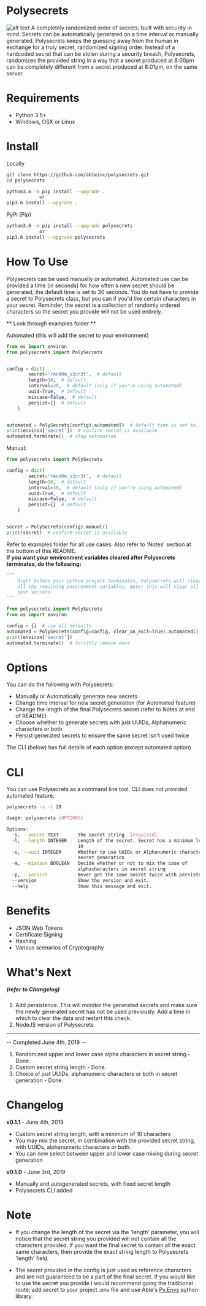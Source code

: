 # Polysecrets
![alt text](https://img.icons8.com/dotty/80/000000/mesh.png "Polysecrets Logo")
A completely randomized order of secrets; built with security in mind. Secrets can be automatically generated
on a time interval or manually generated. Polysecrets keeps the guessing away from the human in exchange for
a truly secret, randomized signing order. Instead of a hardcoded secret that can be stolen during a security
breach, Polysecrets, randomizes the provided string in a way that a secret produced at 8:00pm can be completely
different from a secret produced at 8:01pm, on the same server.

# Requirements
* Python 3.5+
* Windows, OSX or Linux

# Install
Locally
```bash
git clone https://github.com/ableinc/polysecrets.git
cd polysecrets

python3.6 -m pip install --upgrade .
            or 
pip3.6 install --upgrade .
```
PyPi (Pip)
```bash
python3.6 -m pip install --upgrade polysecrets
            or
pip3.6 install --upgrade polysecrets
```
# How To Use
Polysecrets can be used manually or automated. Automated use can be provided a time (in seconds) for
how often a new secret should be generated, the default time is set to 30 seconds. You do not have
to provide a secret to Polysecrets class, but you can if you'd like
certain characters in your secret. Reminder, the secret is a collection of
randomly ordered characters so the secret you provide will not be used entirely.<br />

** Look through examples folder ** <br />

Automated (this will add the secret to your environment)
```python
from os import environ
from polysecrets import PolySecrets


config = dict(
        secret='rAnd0m_s3cr3t',  # default
        length=10,  # default
        interval=30,  # default (only if you're using automated)
        uuid=True,  # default
        mixcase=False,  # default
        persist={}  # default
    )


automated = PolySecrets(config).automated()  # default time is set to 30 seconds
print(environ['secret'])  # confirm secret is available
automated.terminate()  # stop automation

```

Manual: 
```python
from polysecrets import PolySecrets

config = dict(
        secret='rAnd0m_s3cr3t',  # default
        length=10,  # default
        interval=30,  # default (only if you're using automated)
        uuid=True,  # default
        mixcase=False,  # default
        persist={}  # default
    )


secret = PolySecrets(config).manual()
print(secret)  # confirm secret is available
```

Refer to examples folder for all use cases.
Also refer to 'Notes' section at the bottom of
this README. <br />
**If you want your environment variables cleared after Polysecrets
terminates, do the following:** <br />
```python
"""
    Right before your python project terminates, Polysecrets will clear
    all the remaining environment variables. Note: this will clear all envs, not
    just secrets. 
"""

from polysecrets import PolySecrets
from os import environ

config = {}  # use all defaults
automated = PolySecrets(config=config, clear_on_exit=True).automated()
print(environ['secret'])
automated.terminate()  # forcibly remove envs
```


# Options
You can do the following with Polysecrets:
* Manually or Automatically generate new secrets
* Change time interval for new secret generation (for Automated feature)
* Change the length of the final Polysecrets secret (refer to Notes at end of README)
* Choose whether to generate secrets with just UUIDs, Alphanumeric characters or both
* Persist generated secrets to ensure the same secret isn't used twice

The CLI (below) has full details of each option (except automated option)

# CLI
You can use Polysecrets as a command line tool. CLI does not provided automated feature. <br />
```bash
polysecrets -s -l 20 
```

```bash 
Usage: polysecrets [OPTIONS]

Options:
  -s, --secret TEXT       The secret string  [required]
  -l, --length INTEGER    Length of the secret. Secret has a minimum length of
                          10
  -u, --uuid INTEGER      Whether to use UUIDs or Alphanumeric characters for
                          secret generation
  -m, --mixcase BOOLEAN   Decide whether or not to mix the case of
                          alphacharacters in secret string
  -p, --persist           Never get the same secret twice with persistence from MongoDB
  --version               Show the version and exit.
  --help                  Show this message and exit.

```

# Benefits
* JSON Web Tokens
* Certificate Signing
* Hashing
* Various scenarios of Cryptography

# What's Next <h5>(refer to Changelog)</h5>
1. Add persistence. This will monitor the generated secrets and make sure the newly generated secret
has not be used previously. Add a time in which to clear the data and restart this check.
2. NodeJS version of Polysecrets
________
 -- Completed June 4th, 2019 -- <br />
1. Randomized upper and lower case alpha characters in secret string - Done. <br />
2. Custom secret string length - Done. <br />
3. Choice of just UUIDs, alphanumeric characters or both in secret generation - Done. <br />

# Changelog
**v0.1.1** - June 4th, 2019
* Custom secret string length, with a minimum of 10 characters
* You may mix the secret, in combination with the provided secret string, with UUIDs, alphanumeric characters or both.
* You can now select between upper and lower case mixing during secret generation

**v0.1.0** - June 3rd, 2019
* Manually and autogenerated secrets, with fixed secret length
* Polysecrets CLI added

# Note

- If you change the length of the secret via the 'length' parameter, you will notice that the 
secret string you provided will not contain all the characters provided. If you want the final
secret to contain all the exact same characters, then provide the exact string length to 
Polysecrets 'length' field.

- The secret provided in the config is just used as reference characters and are not
guaranteed to be a part of the final secret. If you would like to use the secret you
provide I would recommend going the traditional route; add secret to your project 
.env file and use Able's <a href="https://github.com/ableinc/pydotenvs">Py.Envs</a>
python library.
